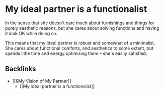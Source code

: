 # My ideal partner is a functionalist
In the sense that she doesn't care much about furnishings and things for purely aesthetic reasons, but she cares about solving functions and having it look OK while doing so.

This means that my ideal partner is robust and somewhat of a minimalist. She cares about functional comforts, and aesthetics to some extent, but spends little time and energy optimising them – she's easily satisfied.

## Backlinks
* [[§My Vision of My Partner]]
	* [[My ideal partner is a functionalist]]

<!-- {BearID:8BD1AE33-A75A-4E40-9659-343434ED9858-19753-00001E524F6F1357} -->
